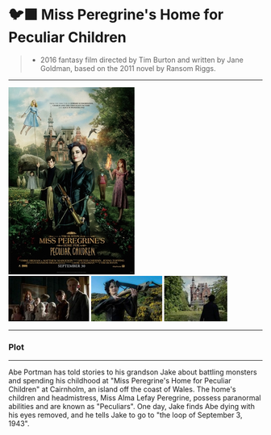 #  🐦‍⬛ Miss Peregrine's Home for Peculiar Children 

>+ 2016 fantasy film directed by Tim Burton and written by Jane Goldman, based on the 2011 novel by Ransom Riggs. 
---
![miss][def]\
![miss](miss1.jpg)
![miss](miss2.jpg)
![miss](miss3.jpg)

---
[def]: miss.jpg
### Plot
---
Abe Portman has told stories to his grandson Jake about battling monsters and spending his childhood at "Miss Peregrine's Home for Peculiar Children" at Cairnholm, an island off the coast of Wales. The home's children and headmistress, Miss Alma Lefay Peregrine, possess paranormal abilities and are known as "Peculiars". One day, Jake finds Abe dying with his eyes removed, and he tells Jake to go to "the loop of September 3, 1943".